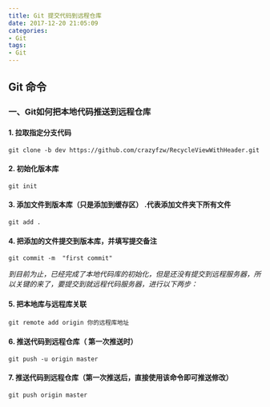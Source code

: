 ```yaml
---
title: Git 提交代码到远程仓库
date: 2017-12-20 21:05:09
categories:
- Git
tags:
- Git
---
```


## Git 命令

### 一、Git如何把本地代码推送到远程仓库


#### 1. 拉取指定分支代码
```
git clone -b dev https://github.com/crazyfzw/RecycleViewWithHeader.git
```


#### 2. 初始化版本库 
```
git init 
```

#### 3. 添加文件到版本库（只是添加到缓存区） .代表添加文件夹下所有文件
```
git add . 
```

#### 4. 把添加的文件提交到版本库，并填写提交备注
```
git commit -m  "first commit"
```
*到目前为止，已经完成了本地代码库的初始化，但是还没有提交到远程服务器，所以关键的来了，要提交到就远程代码服务器，进行以下两步：*

#### 5. 把本地库与远程库关联
```
git remote add origin 你的远程库地址
```
#### 6. 推送代码到远程仓库（ 第一次推送时）
```
git push -u origin master
```
#### 7. 推送代码到远程仓库（第一次推送后，直接使用该命令即可推送修改）
```
git push origin master
```

